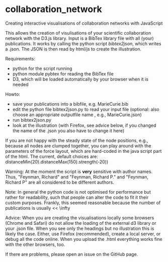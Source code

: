 # collaboration_network
Creating interactive visualisations of collaboration networks with JavaScript

This allows the creation of visulisations of your scientific collaboration network with the D3.js library. Input is a BibTex library file with all (your) publications. It works by calling the python script  *bibtex2json*, which writes a .json. The JSON is then read by html/js to create the illustration.

Requirements:
  - python for the script running
  - python module pybtex for reading the BibTex file
  - D3, which will be loaded automatically by your browser when it is needed

Howto:
  - save your publications into a bibfile, e.g. MarieCurie.bib
  - edit the python file bibtex2json.py to read your input file (optional: also choose an appropriate outputfile name , e.g., MarieCurie.json)
  - run bibtex2json.py
  - look at the illustration (with Firefox, see advice below, if you changed the name of the .json you also have to change it here)

If you are not happy with the steady state of the node positions, e.g., because all nodes are clumped together, you can play around with the parameters of the force layout, which are hard-coded in the java script part of the html. The current, default choices are: distanceMin(20).distanceMax(150).strength(-20))

Warning: At the moment the script is **very** sensitive with author names. Thus, "Feynman, Richard" and "Feynman, Richard P." and "Feynman, Richard P" are all considered to be different authors.

Note: In general the python code is not optimised for performance but rather for readability, such that people can alter the code to fit it their custom purposes. Frankly, this seemed reasonable because the number of publications is usually << \infty

Advice: When you are creating the visualisations locally some browsers (Chrome and Safari) do not allow the loading of the external d3 library or your .json file. When you see only the headings but no illustration this is likely the case. Either, use Firefox (recommended), create a local server, or debug all the code online. When you upload the .html everything works fine with the other browsers, too.

If there are problems, please open an issue on the GitHub page.
